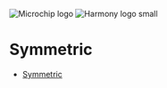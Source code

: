 ![Microchip logo](https://raw.githubusercontent.com/wiki/Microchip-MPLAB-Harmony/Microchip-MPLAB-Harmony.github.io/images/microchip_logo.png)
![Harmony logo small](https://raw.githubusercontent.com/wiki/Microchip-MPLAB-Harmony/Microchip-MPLAB-Harmony.github.io/images/microchip_mplab_harmony_logo_small.png)

# Symmetric

- [Symmetric](https://onlinedocs.microchip.com/oxy/GUID-2E6A8A8A-6666-41A1-80EB-161DC44F21DA-en-US-1/GUID-34FEB41A-64AF-41F7-B66E-3DE9BBBBE312.html)


